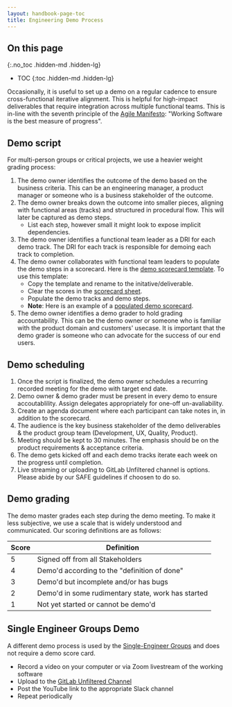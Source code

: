 ```yaml
---
layout: handbook-page-toc
title: Engineering Demo Process
---
```


## On this page
{:.no_toc .hidden-md .hidden-lg}

- TOC
{:toc .hidden-md .hidden-lg}

Occasionally, it is useful to set up a demo on a regular cadence to ensure cross-functional iterative alignment.
This is helpful for high-impact deliverables that require integration across multiple functional teams. This is in-line with the seventh principle of the [Agile Manifesto](https://agilemanifesto.org/principles.html): "Working Software is the best measure of progress".

## Demo script

For multi-person groups or critical projects, we use a heavier weight grading process:

1. The demo owner identifies the outcome of the demo based on the business criteria. This can be an engineering manager, a product manager or someone who is a business stakeholder of the outcome.
1. The demo owner breaks down the outcome into smaller pieces, aligning with functional areas (tracks) and structured in procedural flow. This will later be captured as demo steps.
   - List each step, however small it might look to expose implicit dependencies.
1. The demo owner identifies a functional team leader as a DRI for each demo track. The DRI for each track is responsible for demoing each track to completion.
1. The demo owner collaborates with functional team leaders to populate the demo steps in a scorecard. Here is the [demo scorecard template](https://docs.google.com/spreadsheets/d/1neDJDqC2ifZw3ePCrzgNiJUv002nVpNpwXFHpsClzPI/edit#gid=0). To use this template:
    - Copy the template and rename to the initative/deliverable.
    - Clear the scores in the [scorecard sheet](https://docs.google.com/spreadsheets/d/1neDJDqC2ifZw3ePCrzgNiJUv002nVpNpwXFHpsClzPI/edit#gid=0).
    - Populate the demo tracks and demo steps.
    - **Note**: Here is an example of a [populated demo scorecard](https://docs.google.com/spreadsheets/d/1plXG0IHLTz8l1P7bec_-QBEqoferWGw4BtaNK314Rmo/edit#gid=0).
1. The demo owner identifies a demo grader to hold grading accountability. This can be the demo owner or someone who is familiar with the product domain and customers' usecase. It is important that the demo grader is someone who can advocate for the success of our end users.

## Demo scheduling

1. Once the script is finalized, the demo owner schedules a recurring recorded meeting for the demo with target end date.
1. Demo owner & demo grader must be present in every demo to ensure accoutablility. Assign delegates appropriately for one-off un-avaliability.
1. Create an agenda document where each participant can take notes in, in addition to the scorecard.
1. The audience is the key business stakeholder of the demo deliverables & the product group team (Development, UX, Quality, Product).
1. Meeting should be kept to 30 minutes. The emphasis should be on the product requirements & acceptance criteria.
1. The demo gets kicked off and each demo tracks iterate each week on the progress until completion.
1. Live streaming or uploading to GitLab Unfiltered channel is options. Please abide by our SAFE guidelines if choosen to do so.

## Demo grading

The demo master grades each step during the demo meeting. To make it less subjective, we use a scale that is widely understood and communicated.
Our scoring definitions are as follows:

| Score | Definition |
| ----- | ---------- |
| 5 | Signed off from all Stakeholders |
| 4 | Demo'd according to the "definition of done" |
| 3 | Demo'd but incomplete and/or has bugs |
| 2 | Demo'd in some rudimentary state, work has started |
| 1 | Not yet started or cannot be demo'd |

## Single Engineer Groups Demo

A different demo process is used by the [Single-Engineer Groups](/company/team/structure/#single-engineer-groups) and does not require a demo score card.

* Record a video on your computer or via Zoom livestream of the working software
* Upload to the [GitLab Unfiltered Channel](https://www.youtube.com/channel/UCMtZ0sc1HHNtGGWZFDRTh5A)
* Post the YouTube link to the appropriate Slack channel
* Repeat periodically
